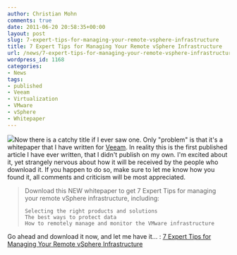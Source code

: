 ```yaml
---
author: Christian Mohn
comments: true
date: 2011-06-20 20:58:35+00:00
layout: post
slug: 7-expert-tips-for-managing-your-remote-vsphere-infrastructure
title: 7 Expert Tips for Managing Your Remote vSphere Infrastructure
url: /news/7-expert-tips-for-managing-your-remote-vsphere-infrastructure/
wordpress_id: 1168
categories:
- News
tags:
- published
- Veeam
- Virtualization
- VMware
- vSphere
- Whitepaper
---
```


[![](http://vninja.net/wordpress/wp-content/uploads/2011/06/veeam_logo.jpg)](http://vninja.net/wordpress/wp-content/uploads/2011/06/veeam_logo.jpg)Now there is a catchy title if I ever saw one. Only "problem" is that it's a whitepaper that I have written for [Veeam](http://www.veeam.com/). In reality this is the first published article I have ever written, that I didn't publish on my own. I'm excited about it, yet strangely nervous about how it will be received by the people who download it. If you happen to do so, make sure to let me know how you found it, all comments and criticism will be most appreciated.



<blockquote>
Download this NEW whitepaper to get 7 Expert Tips for managing your remote vSphere infrastructure, including:

    Selecting the right products and solutions
    The best ways to protect data
    How to remotely manage and monitor the VMware infrastructure
</blockquote>



Go ahead and download it now, and let me have it... : [7 Expert Tips for Managing Your Remote vSphere Infrastructure](http://go.veeam.com/wp-2011-christian-mohn-7-expert-tips-managing-remote-vsphere.html)
